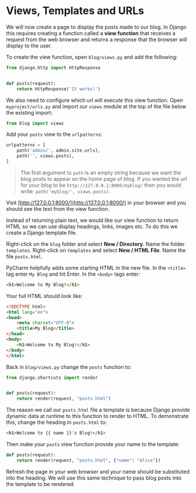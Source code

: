 # Views, Templates and URLs

We will now create a page to display the posts made to our blog. In Django this requires creating a
function called a **view function** that receives a request from the web browser and returns a response that
the browser will display to the user.

To create the view function, open `blog/views.py` and add the following:


```python
from django.http import HttpResponse


def posts(request):
    return HttpResponse('It works!')
```

We also need to configure which url will execute this view function. Open `myproject/urls.py` and
import our `views` module at the top of the file below the existing import:

```python
from blog import views
```

Add your `posts` view to the `urlpatterns`:

```python
urlpatterns = [
    path('admin/', admin.site.urls),
    path('', views.posts),
]
```

> The first argument to `path` is an empty string because we want the blog posts to appear on the
> home page of blog. If you wanted the url for your blog to be `http://127.0.0.1:8000/myblog/` then
> you would write: `path('myblog/', views.posts)`.

Visit [http://127.0.0.1:8000/](http://127.0.0.1:8000/) in your browser and you should see the text
from the view function.

Instead of returning plain text, we would like our view function to return HTML so we can use
display headings, links, images etc. To do this we create a Django template file.

Right-click on the `blog` folder and select **New / Directory**. Name the folder `templates`.
Right-click on `templates` and select **New / HTML File**. Name the file `posts.html`.

PyCharm helpfully adds some starting HTML in the new file. In the `<title>` tag enter `My Blog` and
hit Enter. In the `<body>` tags enter:

```html
<h1>Welcome to My Blog!</h1>
```

Your full HTML should look like:

```html
<!DOCTYPE html>
<html lang="en">
<head>
    <meta charset="UTF-8">
    <title>My Blog</title>
</head>
<body>
    <h1>Welcome to My Blog!</h1>
</body>
</html>
```

Back in `blog/views.py` change the `posts` function to:

```python
from django.shortcuts import render


def posts(request):
    return render(request, "posts.html")
```

The reason we call our `posts.html` file a template is because Django provide dynamic data at
runtime to this function to render to HTML. To demonstrate this, change the heading in `posts.html`
to:

```html
<h1>Welcome to {{ name }}'s Blog!</h1>
```

Then make your `posts` view function provide your name to the template:

```python
def posts(request):
    return render(request, "posts.html", {"name": "Alice"})
```

Refresh the page in your web browser and your name should be substituted into the heading. We will
use this same technique to pass blog posts into the template to be rendered.
